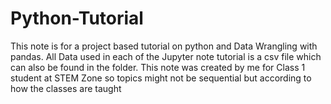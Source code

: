 # Python-Tutorial
This note is for a project based tutorial on python and Data Wrangling with pandas.
All Data used in each of the Jupyter note tutorial is a csv file which can also be found in the folder.
This note was created by me for Class 1 student at STEM Zone so topics might not be sequential but according to how the classes are taught
